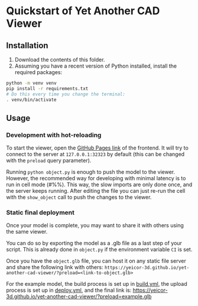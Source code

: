 # Quickstart of Yet Another CAD Viewer

## Installation

1. Download the contents of this folder.
2. Assuming you have a recent version of Python installed, install the required packages:

```bash
python -m venv venv
pip install -r requirements.txt
# Do this every time you change the terminal:
. venv/bin/activate
```

## Usage

### Development with hot-reloading

To start the viewer, open the [GitHub Pages link](https://yeicor-3d.github.io/yet-another-cad-viewer/) of the frontend.
It will try to connect to the server at `127.0.0.1:32323` by default (this can be changed with the `preload` query
parameter).

Running `python object.py` is enough to push the model to the viewer. However, the recommended way for developing with
minimal latency is to run in cell mode (#%%). This way, the slow imports are only done once, and the server keeps
running. After editing the file you can just re-run the cell with the `show_object` call to push the changes to
the viewer.

### Static final deployment

Once your model is complete, you may want to share it with others using the same viewer.

You can do so by exporting the model as a .glb file as a last step of your script.
This is already done in `object.py` if the environment variable `CI` is set.

Once you have the `object.glb` file, you can host it on any static file server and share the following link with others:
`https://yeicor-3d.github.io/yet-another-cad-viewer/?preload=<link-to-object.glb>`

For the example model, the build process is set up in [build.yml](../.github/workflows/build.yml), the upload process
is set up in [deploy.yml](../.github/workflows/deploy.yml), and the final link is:
https://yeicor-3d.github.io/yet-another-cad-viewer/?preload=example.glb

